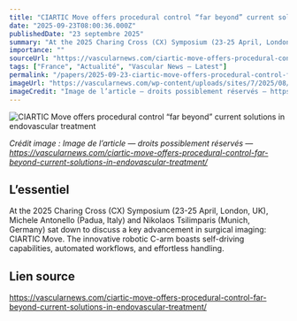 ```yaml
---
title: "CIARTIC Move offers procedural control “far beyond” current solutions in endovascular treatment"
date: "2025-09-23T08:00:36.000Z"
publishedDate: "23 septembre 2025"
summary: "At the 2025 Charing Cross (CX) Symposium (23-25 April, London, UK), Michele Antonello (Padua, Italy) and Nikolaos Tsilimparis (Munich, Germany) sat down to discuss a key advancement in surgical imaging: CIARTIC Move. The innovative robotic C-arm boasts self-driving capabilities, automated workflows, and effortless handling."
importance: ""
sourceUrl: "https://vascularnews.com/ciartic-move-offers-procedural-control-far-beyond-current-solutions-in-endovascular-treatment/"
tags: ["France", "Actualité", "Vascular News — Latest"]
permalink: "/papers/2025-09-23-ciartic-move-offers-procedural-control-far-beyond-current-solutions-in-endovascular-treatment"
imageUrl: "https://vascularnews.com/wp-content/uploads/sites/7/2025/08/Website-1.png"
imageCredit: "Image de l’article — droits possiblement réservés — https://vascularnews.com/ciartic-move-offers-procedural-control-far-beyond-current-solutions-in-endovascular-treatment/"
---
```


![CIARTIC Move offers procedural control “far beyond” current solutions in endovascular treatment](https://vascularnews.com/wp-content/uploads/sites/7/2025/08/Website-1.png)

*Crédit image : Image de l’article — droits possiblement réservés — https://vascularnews.com/ciartic-move-offers-procedural-control-far-beyond-current-solutions-in-endovascular-treatment/*

## L’essentiel

At the 2025 Charing Cross (CX) Symposium (23-25 April, London, UK), Michele Antonello (Padua, Italy) and Nikolaos Tsilimparis (Munich, Germany) sat down to discuss a key advancement in surgical imaging: CIARTIC Move. The innovative robotic C-arm boasts self-driving capabilities, automated workflows, and effortless handling.

## Lien source

https://vascularnews.com/ciartic-move-offers-procedural-control-far-beyond-current-solutions-in-endovascular-treatment/
